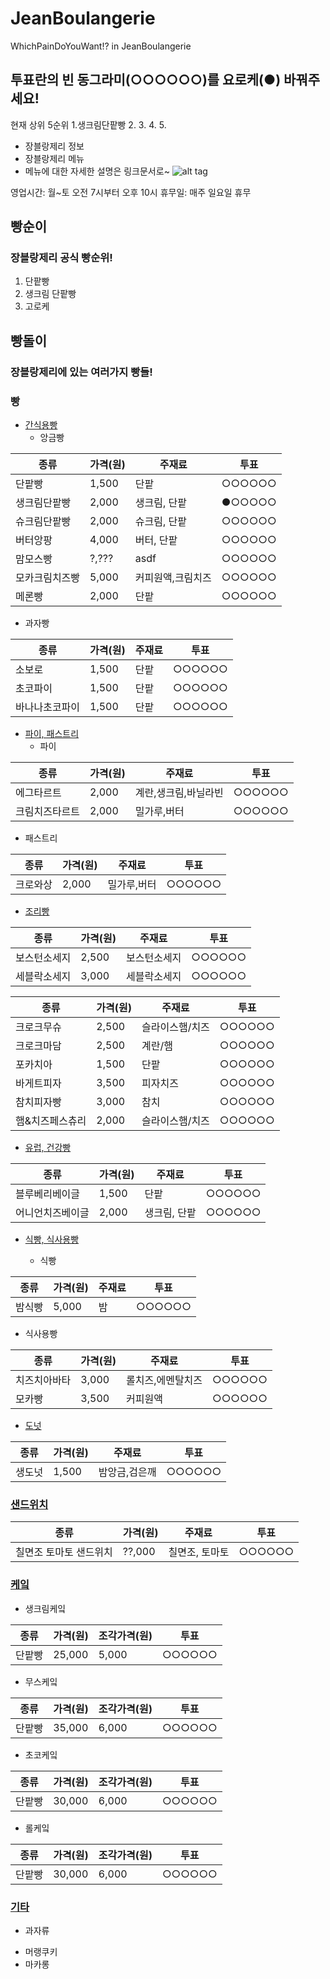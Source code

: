 JeanBoulangerie
============================================
WhichPainDoYouWant!? in JeanBoulangerie
## 투표란의 빈 동그라미(○○○○○○)를 요로케(●) 바꿔주세요!
현재 상위 5순위
1.생크림단팥빵 2. 3. 4. 5. 

- 장블랑제리 정보
- 장블랑제리 메뉴
- 메뉴에 대한 자세한 설명은 링크문서로~
![alt tag](http://www.dtrix.co.kr/wp-content/uploads/2016/01/%EC%9F%9D%EB%B8%94%EB%9E%91%EC%A0%9C%EB%A6%AC_1.png)

영업시간: 월~토 오전 7시부터 오후 10시
휴무일: 매주 일요일 휴무

빵순이
------------------------------
### 장블랑제리 공식 빵순위!
1. 단팥빵
2. 생크림 단팥빵
3. 고로케

빵돌이
-------------------------------
### 장블랑제리에 있는 여러가지 빵들!

### 빵
- [간식용빵](./간식용빵.md/)
  - 앙금빵

종류 | 가격(원) | 주재료 | 투표
---- | -------- | ------ | ----
단팥빵 | 1,500 | 단팥 | ○○○○○○
생크림단팥빵 | 2,000 | 생크림, 단팥 | ●○○○○○
슈크림단팥빵 | 2,000 | 슈크림, 단팥 | ○○○○○○
버터앙팡 | 4,000 | 버터, 단팥 | ○○○○○○
맘모스빵 | ?,??? | asdf | ○○○○○○
모카크림치즈빵 | 5,000 | 커피원액,크림치즈 | ○○○○○○
메론빵 | 2,000 | 단팥 | ○○○○○○

  - 과자빵

종류 | 가격(원) | 주재료 | 투표
---- | -------- | ------ | ----
소보로 | 1,500 | 단팥 | ○○○○○○
초코파이 | 1,500 | 단팥 | ○○○○○○
바나나초코파이 | 1,500 | 단팥 | ○○○○○○

- [파이, 패스트리](./파이,패스트리.md/)
  - 파이

종류 | 가격(원) | 주재료 | 투표
---- | -------- | ------ | ----
에그타르트 | 2,000 | 계란,생크림,바닐라빈 | ○○○○○○
크림치즈타르트 | 2,000 | 밀가루,버터 | ○○○○○○

  - 패스트리

종류 | 가격(원) | 주재료 | 투표
---- | -------- | ------ | ----
크로와상 | 2,000 | 밀가루,버터 | ○○○○○○

- [조리빵](./조리빵.md/)

종류 | 가격(원) | 주재료 | 투표
---- | -------- | ------ | ----
보스턴소세지 | 2,500 | 보스턴소세지 | ○○○○○○
세블락소세지 | 3,000 | 세블락소세지 | ○○○○○○

종류 | 가격(원) | 주재료 | 투표
---- | -------- | ------ | ----
크로크무슈 | 2,500 | 슬라이스햄/치즈 | ○○○○○○
크로크마담 | 2,500 | 계란/햄 | ○○○○○○
포카치아 | 1,500 | 단팥 | ○○○○○○
바게트피자 | 3,500 | 피자치즈 | ○○○○○○
참치피자빵 | 3,000 | 참치 | ○○○○○○
햄&치즈페스츄리 | 2,000 | 슬라이스햄/치즈 | ○○○○○○


- [유럽, 건강빵](./건강빵.md/)

종류 | 가격(원) | 주재료 | 투표
---- | -------- | ------ | ----
블루베리베이글 | 1,500 | 단팥 | ○○○○○○
어니언치즈베이글 | 2,000 | 생크림, 단팥 | ○○○○○○

- [식빵, 식사용빵](./식빵,식사용빵.md/)

  - 식빵 

종류 | 가격(원) | 주재료 | 투표
---- | -------- | ------ | ----
밤식빵 | 5,000 | 밤 | ○○○○○○

  - 식사용빵

종류 | 가격(원) | 주재료 | 투표
---- | -------- | ------ | ----
치즈치아바타 | 3,000 | 롤치즈,에멘탈치즈 | ○○○○○○
모카빵 | 3,500 | 커피원액 | ○○○○○○

- [도넛](./도넛.md/)

종류 | 가격(원) | 주재료 | 투표
---- | -------- | ------ | ----
생도넛 | 1,500 | 밤앙금,검은깨 | ○○○○○○

### [샌드위치](./샌드위치.md/)

종류 | 가격(원) | 주재료 | 투표
---- | -------- | ------ | ----
칠면조 토마토 샌드위치 | ??,000 | 칠면조, 토마토 | ○○○○○○

### [케잌](./케잌.md/)

  - 생크림케잌 

종류 | 가격(원) | 조각가격(원) | 투표
---- | -------- | ------ | ----
단팥빵 | 25,000 | 5,000 | ○○○○○○

  - 무스케잌

종류 | 가격(원) | 조각가격(원) | 투표
---- | -------- | ------ | ----
단팥빵 | 35,000 | 6,000 | ○○○○○○

  - 초코케잌

종류 | 가격(원) | 조각가격(원) | 투표
---- | -------- | ------ | ----
단팥빵 | 30,000 | 6,000 | ○○○○○○

  - 롤케잌

종류 | 가격(원) | 조각가격(원) | 투표
---- | -------- | ------ | ----
단팥빵 | 30,000 | 6,000 | ○○○○○○

### [기타](./기타.md/)

- 과자류
 * 머랭쿠키
 * 마카롱
